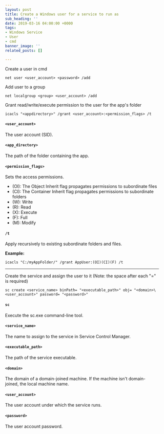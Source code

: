 ```yaml
---
layout: post
title: Create a Windows user for a service to run as
sub_heading: ''
date: 2019-03-16 04:00:00 +0000
tags:
- Windows Service
- User
- cmd
banner_image: ''
related_posts: []

---
```

Create a user in cmd

    net user <user_account> <password> /add

Add user to a group

    net localgroup <group> <user_account> /add

Grant read/write/execute permission to the user for the app's folder

    icacls "<appdirectory>" /grant <user_account>:<permission_flags> /t

#### `<user_account>`

The user account (SID).

#### `<app_directory>`

The path of the folder containing the app.

#### `<permission_flags>`

Sets the access permissions.

* (OI): The Object Inherit flag propagates permissions to subordinate files
* (CI): The Container Inherit flag propagates permissions to subordinate folders
* (W): Write
* (R): Read
* (X): Execute
* (F): Full
* (M): Modify

#### `/t`

Apply recursively to existing subordinate folders and files.

**Example:**

    icacls "C:/myAppFolder/" /grant AppUser:(OI)(CI)(F) /t

***

Create the service and assign the user to it (Note: the space after each "=" is required)

    sc create <service_name> binPath= "<executable_path>" obj= "<domain>\<user_account>" password= "<password>"

#### `sc`

Execute the sc.exe command-line tool.

#### `<service_name>`

The name to assign to the service in Service Control Manager.

#### `<executable_path>`

The path of the service executable.

#### `<domain>`

The domain of a domain-joined machine. If the machine isn't domain-joined, the local machine name.

#### `<user_account>`

The user account under which the service runs.

#### `<password>`

The user account password.